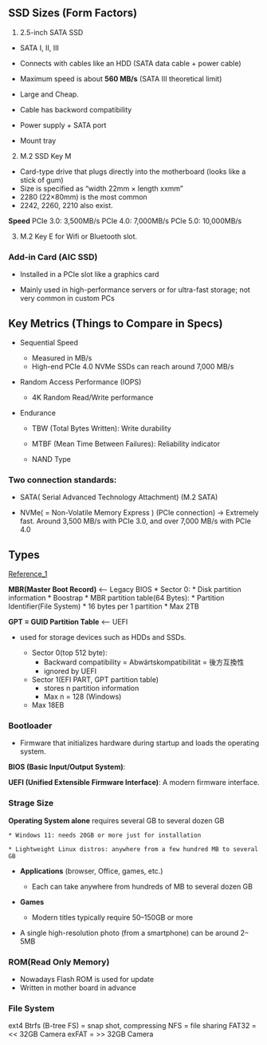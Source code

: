 ## SSD Sizes (Form Factors)

1. 2.5-inch SATA SSD
* SATA I, II, III
* Connects with cables like an HDD (SATA data cable + power cable)
* Maximum speed is about **560 MB/s** (SATA III theoretical limit)
* Large and Cheap.
* Cable has backword compatibility

* Power supply + SATA port

* Mount tray

2. M.2 SSD Key M

* Card-type drive that plugs directly into the motherboard (looks like a stick of gum)
* Size is specified as “width 22mm × length xxmm”
* 2280 (22×80mm) is the most common
* 2242, 2260, 2210 also exist.

**Speed**
PCIe 3.0: 3,500MB/s 
PCIe 4.0: 7,000MB/s
PCIe 5.0: 10,000MB/s

3. M.2 Key E
for Wifi or Bluetooth slot.


### Add-in Card (AIC SSD)

* Installed in a PCIe slot like a graphics card

* Mainly used in high-performance servers or for ultra-fast storage; not very common in custom PCs

## Key Metrics (Things to Compare in Specs)

* Sequential Speed
    * Measured in MB/s
    * High-end PCIe 4.0 NVMe SSDs can reach around 7,000 MB/s

* Random Access Performance (IOPS)
    * 4K Random Read/Write performance

* Endurance

    * TBW (Total Bytes Written): Write durability

    * MTBF (Mean Time Between Failures): Reliability indicator

    * NAND Type

### Two connection standards:

* SATA( Serial Advanced Technology Attachment) (M.2 SATA)

* NVMe( = Non-Volatile Memory Express ) (PCIe connection) → Extremely fast. Around 3,500 MB/s with PCIe 3.0, and over 7,000 MB/s with PCIe 4.0

## Types
[Reference_1](https://milestone-of-se.nesuke.com/sv-basic/architecture/mbr-gpt/)

**MBR(Master Boot Record)** <-- Legacy BIOS
    * Sector 0:
        * Disk partition information
        * Boostrap
        * MBR partition table(64 Bytes):
            * Partition Identifier(File System)
            * 16 bytes per 1 partition
    * Max 2TB

**GPT = GUID Partition Table** <-- UEFI
* used for storage devices such as HDDs and SSDs.
     
    * Sector 0(top 512 byte): 
        * Backward compatibility = Abwärtskompatibilität = 後方互換性
        * ignored by UEFI
    * Sector 1(EFI PART, GPT partition table)
        * stores n partition information
        * Max n = 128 (Windows)
    * Max 18EB

### Bootloader
* Firmware that initializes hardware during startup and loads the operating system.

**BIOS (Basic Input/Output System)**: 

**UEFI (Unified Extensible Firmware Interface)**: 
A modern firmware interface.

### Strage Size

**Operating System alone** requires several GB to several dozen GB

    * Windows 11: needs 20GB or more just for installation

    * Lightweight Linux distros: anywhere from a few hundred MB to several GB

* **Applications** (browser, Office, games, etc.)

    * Each can take anywhere from hundreds of MB to several dozen GB

* **Games**

    * Modern titles typically require 50–150GB or more

* A single high-resolution photo (from a smartphone) can be around 2–5MB


### ROM(Read Only Memory)

* Nowadays Flash ROM is used for update
* Written in mother board in advance


### File System
ext4
Btrfs (B-tree FS) = snap shot,  compressing
NFS = file sharing
FAT32 = << 32GB Camera
exFAT = >> 32GB Camera

